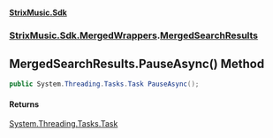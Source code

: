 #### [StrixMusic.Sdk](./index.md 'index')
### [StrixMusic.Sdk.MergedWrappers](./StrixMusic-Sdk-MergedWrappers.md 'StrixMusic.Sdk.MergedWrappers').[MergedSearchResults](./StrixMusic-Sdk-MergedWrappers-MergedSearchResults.md 'StrixMusic.Sdk.MergedWrappers.MergedSearchResults')
## MergedSearchResults.PauseAsync() Method
```csharp
public System.Threading.Tasks.Task PauseAsync();
```
#### Returns
[System.Threading.Tasks.Task](https://docs.microsoft.com/en-us/dotnet/api/System.Threading.Tasks.Task 'System.Threading.Tasks.Task')  
